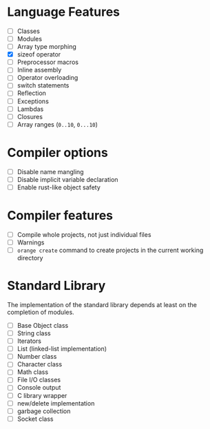 # Language Features

- [ ] Classes
- [ ] Modules 
- [ ] Array type morphing 
- [x] sizeof operator 
- [ ] Preprocessor macros 
- [ ] Inline assembly 
- [ ] Operator overloading
- [ ] switch statements 
- [ ] Reflection 
- [ ] Exceptions 
- [ ] Lambdas 
- [ ] Closures 
- [ ] Array ranges (`0..10`, `0...10`)

# Compiler options 

- [ ] Disable name mangling 
- [ ] Disable implicit variable declaration 
- [ ] Enable rust-like object safety 

# Compiler features 

- [ ] Compile whole projects, not just individual files 
- [ ] Warnings 
- [ ] `orange create` command to create projects in the current working directory

# Standard Library 
The implementation of the standard library depends at least on the completion of modules.
 
- [ ] Base Object class 
- [ ] String class
- [ ] Iterators
- [ ] List (linked-list implementation) 
- [ ] Number class 
- [ ] Character class 
- [ ] Math class
- [ ] File I/O classes
- [ ] Console output 
- [ ] C library wrapper 
- [ ] new/delete implementation 
- [ ] garbage collection 
- [ ] Socket class 
